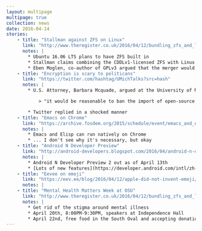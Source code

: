 ```yaml
---
layout: multipage
multipage: true
collection: news
date: 2016-04-14
stories:
    - title: "Stallman against ZFS on Linux"
      link: "http://www.theregister.co.uk/2016/04/12/bundling_zfs_and_linux_is_impossible_says_richard_stallman/"
      notes: |
        * Ubuntu 16.06 LTS plans to have ZFS built in
        * Stallman claims combining the CDDLv1-licensed ZFS with Linux is impossible due to GPL-incompatibility
        * Eben Moglen, co-author of GPLv3 argued that the merger would maintain the spirit of the licenses which is what matters in court
    - title: "Encryption is scary to politicans"
      link: "https://twitter.com/hashtag/UMichTalks?src=hash"
      notes: |
        * U.S. Attorney, Barbara Mcquade, argued at the University of Michigan that she thinks:

            > "it would be reasonable to ban the import of open-source encryption software"

        * Twitter replied in a shocked manner
    - title: "Emacs on Chrome"
      link: "https://archive.fosdem.org/2015/schedule/event/emacs_and_elisp_on_the_chromebook/"
      notes: |
        * Emacs and Elisp can run natively on Chrome
        * ... I don't see why it's necessary, but okay
    - title: "Android N Developer Preview"
      link: "http://android-developers.blogspot.com/2016/04/android-n-developer-preview-2-out-today.html"
      notes: |
        * Android N Developer Preview 2 out as of April 13th
        * [Lots of new features](https://developer.android.com/intl/zh-cn/preview/api-overview.html?utm_campaign=android_launch_npreview2_041316&utm_source=anddev&utm_medium=blog)
    - title: "Eevee on emoji"
      link: "https://eev.ee/blog/2016/04/12/apple-did-not-invent-emoji/"
      notes: |
    - title: "Mental Health Matters Week at OSU"
      link: "http://www.theregister.co.uk/2016/04/12/bundling_zfs_and_linux_is_impossible_says_richard_stallman/"
      notes: |
        * Get rid of the stigma around mental illness
        * April 20th, 8:00PM-9:30PM, speakers at Independence Hall
        * April 22nd, free food in the South Oval and accepting donations to the Student Wellness Center
---
```

